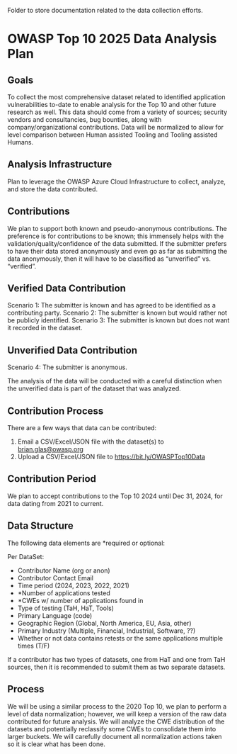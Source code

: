 Folder to store documentation related to the data collection efforts.

# OWASP Top 10 2025 Data Analysis Plan

## Goals
To collect the most comprehensive dataset related to identified application vulnerabilities to-date to enable analysis for the Top 10 and other future research as well. This data should come from a variety of sources; security vendors and consultancies, bug bounties, along with company/organizational contributions. Data will be normalized to allow for level comparison between Human assisted Tooling and Tooling assisted Humans.

## Analysis Infrastructure 
Plan to leverage the OWASP Azure Cloud Infrastructure to collect, analyze, and store the data contributed. 

## Contributions
We plan to support both known and pseudo-anonymous contributions. The preference is for contributions to be known; this immensely helps with the validation/quality/confidence of the data submitted. If the submitter prefers to have their data stored anonymously and even go as far as submitting the data anonymously, then it will have to be classified as “unverified” vs. “verified”.

## Verified Data Contribution
Scenario 1: The submitter is known and has agreed to be identified as a contributing party.
Scenario 2: The submitter is known but would rather not be publicly identified.
Scenario 3: The submitter is known but does not want it recorded in the dataset.

## Unverified Data Contribution
Scenario 4: The submitter is anonymous.

The analysis of the data will be conducted with a careful distinction when the unverified data is part of the dataset that was analyzed.

## Contribution Process
There are a few ways that data can be contributed:

1.	Email a CSV/Excel/JSON file with the dataset(s) to brian.glas@owasp.org
2.	Upload a CSV/Excel/JSON file to https://bit.ly/OWASPTop10Data

## Contribution Period
We plan to accept contributions to the Top 10 2024 until Dec 31, 2024, for data dating from 2021 to current.

## Data Structure
The following data elements are *required or optional:

Per DataSet:

- Contributor Name (org or anon) 
- Contributor Contact Email 
- Time period (2024, 2023, 2022, 2021) 
- *Number of applications tested 
- *CWEs w/ number of applications found in 
- Type of testing (TaH, HaT, Tools) 
- Primary Language (code) 
- Geographic Region (Global, North America, EU, Asia, other) 
- Primary Industry (Multiple, Financial, Industrial, Software, ??) 
- Whether or not data contains retests or the same applications multiple times (T/F) 

If a contributor has two types of datasets, one from HaT and one from TaH sources, then it is recommended to submit them as two separate datasets.


## Process
We will be using a similar process to the 2020 Top 10, we plan to perform a level of data normalization; however, we will keep a version of the raw data contributed for future analysis. We will analyze the CWE distribution of the datasets and potentially reclassify some CWEs to consolidate them into larger buckets. We will carefully document all normalization actions taken so it is clear what has been done.

